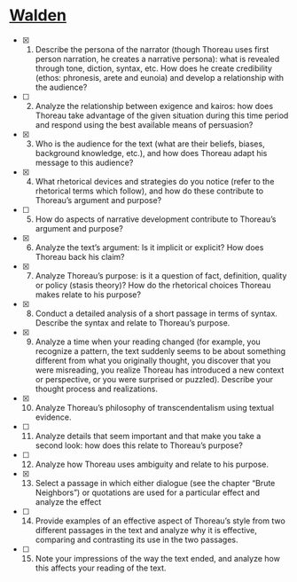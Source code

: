 # [Walden](http://www.gutenberg.org/files/205/205-h/205-h.htm)

- [x] 1. Describe the persona of the narrator (though Thoreau uses first person narration, he creates a narrative persona): what is revealed through tone, diction, syntax, etc. How does he create credibility (ethos: phronesis, arete and eunoia) and develop a relationship with the audience?

- [ ] 2. Analyze the relationship between exigence and kairos: how does Thoreau take advantage of the given situation during this time period and respond using the best available means of persuasion?

- [x] 3. Who is the audience for the text (what are their beliefs, biases, background knowledge, etc.), and how does Thoreau adapt his message to this audience?

- [x] 4. What rhetorical devices and strategies do you notice (refer to the rhetorical terms which follow), and how do these contribute to Thoreau’s argument and purpose?

- [ ] 5. How do aspects of narrative development contribute to Thoreau’s argument and purpose?

- [x] 6. Analyze the text’s argument: Is it implicit or explicit? How does Thoreau back his claim?

- [x] 7. Analyze Thoreau’s purpose: is it a question of fact, definition, quality or policy (stasis theory)? How do the rhetorical choices Thoreau makes relate to his purpose?

- [x] 8. Conduct a detailed analysis of a short passage in terms of syntax. Describe the syntax and relate to Thoreau’s purpose.

- [x] 9. Analyze a time when your reading changed (for example, you recognize a pattern, the text suddenly seems to be about something different from what you originally thought, you discover that you were misreading, you realize Thoreau has introduced a new context or perspective, or you were surprised or puzzled). Describe your thought process and realizations.

- [x] 10. Analyze Thoreau’s philosophy of transcendentalism using textual evidence.

- [ ] 11. Analyze details that seem important and that make you take a second look: how does this relate to Thoreau’s purpose?

- [ ] 12. Analyze how Thoreau uses ambiguity and relate to his purpose.

- [x] 13. Select a passage in which either dialogue (see the chapter “Brute Neighbors”) or quotations are used for a particular effect and analyze the effect

- [ ] 14. Provide examples of an effective aspect of Thoreau’s style from two different passages in the text and analyze why it is effective, comparing and contrasting its use in the two passages.

- [ ] 15. Note your impressions of the way the text ended, and analyze how this affects your reading of the text.
